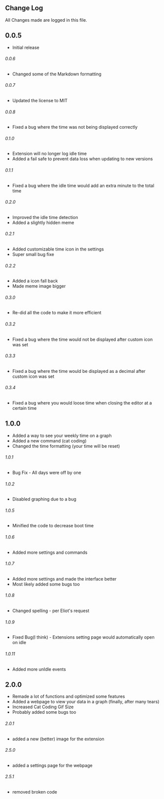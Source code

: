 ## Change Log

All Changes made are logged in this file.

## 0.0.5

- Initial release

###### 0.0.6

- Changed some of the Markdown formatting

###### 0.0.7

- Updated the license to MIT

###### 0.0.8

- Fixed a bug where the time was not being displayed correctly

###### 0.1.0

- Extension will no longer log idle time
- Added a fail safe to prevent data loss when updating to new versions

###### 0.1.1

- Fixed a bug where the idle time would add an extra minute to the total time

###### 0.2.0

- Improved the idle time detection
- Added a slightly hidden meme

###### 0.2.1

- Added customizable time icon in the settings
- Super small bug fixe

###### 0.2.2

- Added a icon fall back
- Made meme image bigger

###### 0.3.0

- Re-did all the code to make it more efficient

###### 0.3.2

- Fixed a bug where the time would not be displayed after custom icon was set

###### 0.3.3

- Fixed a bug where the time would be displayed as a decimal after custom icon was set

###### 0.3.4

-  Fixed a bug where you would loose time when closing the editor at a certain time

## 1.0.0

- Added a way to see your weekly time on a graph
- Added a new command (cat coding)
- Changed the time formatting (your time will be reset)

###### 1.0.1
- Bug Fix - All days were off by one

###### 1.0.2
- Disabled graphing due to a bug

###### 1.0.5
- Minified the code to decrease boot time

###### 1.0.6
- Added more settings and commands

###### 1.0.7
- Added more settings and made the interface better
- Most likely added some bugs too

###### 1.0.8
- Changed spelling - per Eliot's request

###### 1.0.9
- Fixed Bug(I think) - Extensions setting page would automatically open on idle

###### 1.0.11
- Added more unIdle events

## 2.0.0
- Remade a lot of functions and optimized some features
- Added a webpage to view your data in a graph (finally, after many tears)
- Increased Cat Coding Gif Size
- Probably added some bugs too

###### 2.0.1
- added a new (better) image for the extension

###### 2.5.0
- added a settings page for the webpage

###### 2.5.1
- removed broken code
